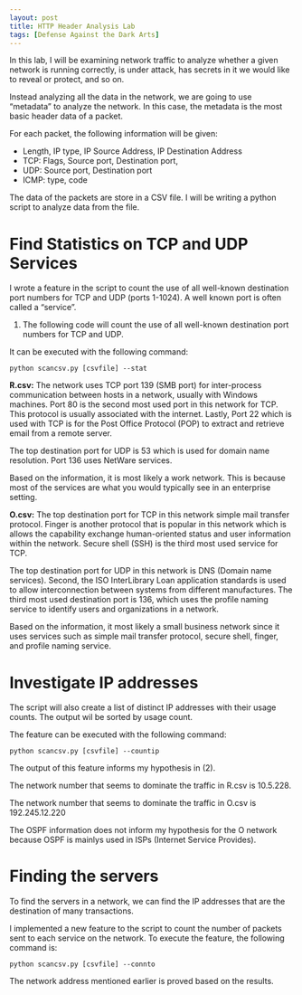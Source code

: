 ```yaml
---
layout: post
title: HTTP Header Analysis Lab
tags: [Defense Against the Dark Arts]
---
```


In this lab, I will be examining network traffic to analyze whether a given network is running correctly, is under attack, has secrets in it we would like to reveal or protect, and so on. 

Instead analyzing all the data in the network, we are going to use “metadata” to analyze the network. In this case, the metadata is the most basic header data of a packet.

For each packet, the following information will be given:
- Length, IP type, IP Source Address, IP Destination Address
- TCP: Flags, Source port, Destination port,
- UDP: Source port, Destination port
- ICMP: type, code

The data of the packets are store in a CSV file. I will be writing a python script to analyze data from the file. 

# Find Statistics on TCP and UDP Services
I wrote a feature in the script to count the use of all well-known destination port numbers for TCP and UDP (ports 1-1024). A well known port is often called a “service”.

1. The following code will count the use of all well-known destination port numbers for TCP and UDP.

It can be executed with the following command:
```
python scancsv.py [csvfile] --stat
```

**R.csv:**
The network uses TCP port 139 (SMB port) for inter-process communication between hosts in a network, usually with Windows machines. Port 80 is the second most used port in this network for TCP. This protocol is usually associated with the internet. Lastly, Port 22 which is used with TCP is for the Post Office Protocol (POP) to extract and retrieve email from a remote server. 

The top destination port for UDP is 53 which is used for domain name resolution. Port 136 uses NetWare services. 

Based on the information, it is most likely a work network. This is because most of the services are what you would typically see in an enterprise setting.

**O.csv:**
The top destination port for TCP in this network simple mail transfer protocol. Finger is another protocol that is popular in this network which is allows the capability exchange human-oriented status and user information within the network. Secure shell (SSH) is the third most used service for TCP.

The top destination port for UDP in this network is DNS (Domain name services). Second, the ISO InterLibrary Loan application standards is used to allow interconnection between systems from different manufactures. The third most used destination port is 136, which uses the profile naming service to identify users and organizations in a network.

Based on the information, it most likely a small business network since it uses services such as simple mail transfer protocol, secure shell, finger, and profile naming service.

# Investigate IP addresses
The script will also create a list of distinct IP addresses with their usage counts. The output wil be sorted by usage count.

The feature can be executed with the following command:
```
python scancsv.py [csvfile] --countip
```

The output of this feature informs my hypothesis in (2). 

The network number that seems to dominate the traffic in R.csv is 10.5.228.

The network number that seems to dominate the traffic in O.csv is  192.245.12.220

The OSPF information does not inform my hypothesis for the O network because OSPF is mainlys used in ISPs (Internet Service Provides).

# Finding the servers
To find the servers in a network, we can find the IP addresses that are the destination of many transactions. 

I implemented a new feature to the script to count the number of packets sent to each service on the network. To execute the feature, the following command is:

```
python scancsv.py [csvfile] --connto
```

The network address mentioned earlier is proved based on the results.
